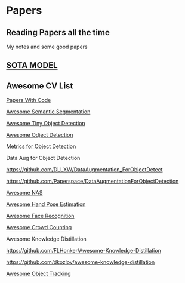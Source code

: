 # Papers
## Reading Papers all the time

My notes and some good papers

## [SOTA MODEL](https://www.jiqizhixin.com/sota)

## Awesome CV List

[Papers With Code](https://paperswithcode.com)

[Awesome Semantic Segmentation](https://github.com/mrgloom/awesome-semantic-segmentation)

[Awesome Tiny Object Detection](https://github.com/kuanhungchen/awesome-tiny-object-detection)

[Awesome Odject Detection](https://github.com/hoya012/deep_learning_object_detection)

[Metrics for Object Detection](https://github.com/rafaelpadilla/Object-Detection-Metrics)

Data Aug for Object Detection

https://github.com/DLLXW/DataAugmentation_ForObjectDetect

https://github.com/Paperspace/DataAugmentationForObjectDetection

[Awesome NAS](https://github.com/D-X-Y/Awesome-NAS)

[Awesome Hand Pose Estimation](https://github.com/xinghaochen/awesome-hand-pose-estimation)

[Awesome Face Recognition](https://github.com/ChanChiChoi/awesome-Face_Recognition)

[Awesome Crowd Counting](https://github.com/gjy3035/Awesome-Crowd-Counting)

Awesome Knowledge Distillation

https://github.com/FLHonker/Awesome-Knowledge-Distillation

https://github.com/dkozlov/awesome-knowledge-distillation

[Awesome Object Tracking](https://github.com/luanshiyinyang/awesome-multiple-object-tracking)

